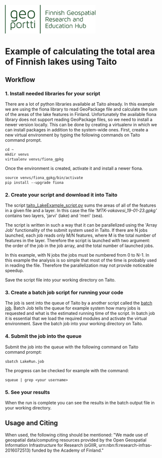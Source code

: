 <img src="https://github.com/geoportti/Logos/blob/master/geoportti_logo_300px.png">

# Example of calculating the total area of Finnish lakes using Taito
## Workflow
### 1. Install needed libraries for your script
There are a lot of python libraries available at Taito already. In this
example we are using the fiona library to read GeoPackage file and calculate
the sum of the areas of the lake features in Finland. 
Unfortunately the available fiona library does not support reading GeoPackage files, 
so we need to install a newer version locally.
This can be done by creating a virtualenv in which we can install packages in
addition to the system-wide ones. First, create a new virtual environment by typing 
the following commands on Taito command prompt.
```
cd ~
mkdir venvs
virtualenv venvs/fiona_gpkg
```
Once the environment is created, activate it and install a newer fiona.
```
source venvs/fiona_gpkg/bin/activate
pip install --upgrade fiona
```
### 2. Create your script and download it into Taito
The script [taito_LakeExample_script.py](https://github.com/geoportti/example_taito_howto/blob/master/taito_LakeExample_script.py)
sums the areas of all of the features in a given file and a layer. In this case the file *'MTK-vakavesi_19-01-23.gpkg'* contains two
layers, 'jarvi' (lake) and 'meri' (sea).

The script is written in such a way that it can be parallelized using the
'Array Job' functionality of the submit system used in Taito. If there are N
jobs launched, each job reads only M/N features, where M is the total number
of features in the layer. Therefore the script is launched with two argument:
the order of the job in the job array, and the total number of launched jobs.

In this example, with N jobs the jobs must be numbered from 0 to N-1.
In this example the analysis is so simple that most of the time is probably
used in reading the file. Therefore the parallelization may not provide
noticeable speedup.

Save the script file into your working directory on Taito.

### 3. Create a batch job script for running your code
The job is sent into the queue of Taito by a another script called the [batch job](https://github.com/geoportti/example_taito_howto/blob/master/LakeRun.job.txt).
Batch Job tells the queue for example system how many jobs is requested and what is the estimated running time of the script.
In batch job it is essential that we load the required modules and activate the virtual environment.
Save the batch job into your working directory on Taito.

### 4. Submit the job into the queue

Submit the job into the queue with the following command on Taito command prompt:
```
sbatch LakeRun.job
```
The progress can be checked for example with the command:
```
squeue | grep <your username>
```
### 5. See your results
When the run is complete you can see the results in the batch output file in your working directory.

## Usage and Citing
When used, the following citing should be mentioned:
"We made use of geospatial data/computing resources provided by the Open Geospatial Information Infrastructure for Research (oGIIR, urn:nbn:fi:research-infras-2016072513) funded by the Academy of Finland."
 
